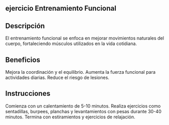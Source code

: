 ## ejercicio Entrenamiento Funcional

## Descripción
El entrenamiento funcional se enfoca en mejorar movimientos naturales del cuerpo, fortaleciendo músculos utilizados en la vida cotidiana.

## Beneficios
Mejora la coordinación y el equilibrio.
Aumenta la fuerza funcional para actividades diarias.
Reduce el riesgo de lesiones.

## Instrucciones
Comienza con un calentamiento de 5-10 minutos.
Realiza ejercicios como sentadillas, burpees, planchas y levantamientos con pesas durante 30-40 minutos.
Termina con estiramientos y ejercicios de relajación.
